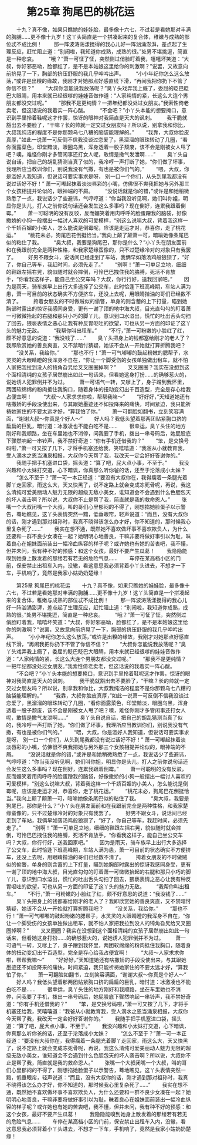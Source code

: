 # 　　第25章 狗尾巴的桃花运
　　十九？真不像，如果只瞧她的娃娃脸，最多像十六七，不过若是看她那对丰满的胸脯……更不像十九岁！这丫头简直是一个拼凑起来的复合体，稚嫩与成熟的部位忒不成比例！
　　那一阵波涛荡漾搅得的我心儿好一阵汹涌澎湃，差点起了生理反应，赶忙阻止道：“别闹啦，我知道你成熟，成熟的很。”处男不堪挑逗，简直是一种悲哀。
　　“哦？”萧一可怔了怔，突然侧过俏脸盯着我，嘻嘻坏笑道：“大叔，你好邪恶呦，脸都红了，是不是本姑娘这里给你的刺激啊？”说罢，又故意向前挤晃了一下，胸部的挤压舒服的我几乎呻吟出声。
　　“小小年纪你怎么这么放荡，”或许是出糗的缘故，我刚才对她那点好感直线下滑，“再闹我把你扔下不管了你信不信？”
　　“大叔你怎能说我放荡呢？”臭丫头戏弄我上瘾了，委屈的眨巴眨巴大眼睛，用本来就已经很嗲的娃娃音做作道：“人家纯情的紧，长这么大连个男朋友都没交过呢。”
　　“那我不是更纯情？一把年纪都没处过女朋友。”我索性倚老卖老，但这话说的我着实一阵心酸。
　　“不会吧？”小丫头本能的想要掩口，意识到手里拎着鞋呢这才作罢，惊讶的眼神对我简直是天大的讽刺。
　　我干脆就豁出去不要脸了，“干嘛？长的帅就一定交过女朋友吗？所以说，别拿我和你比，大叔我纯洁的程度不是你那颗乌七八糟的脑袋能理解的。”
　　“我靠，大叔你脸皮真厚，”如此一说萧一可反倒不信我没谈过恋爱了，黑溜溜的眼珠转动了几圈，“看你面露菜色，印堂黯淡，眼圈乌黑，浑身透着一股子颓废，该不会是刚被女人甩了吧？噢，难怪你刚才多管闲事还打女人呢，敢情是撒气发泄啊……”
　　臭丫头自说自话，把自己的胡乱猜测当真了似的，我冷哼一声打断了她，“你们做了坏事，我理所应当教训你们，别说我没有气撒，有也是被你们气的。”
　　“喂，大叔，你是滥好人我知道，但说话可要实事求是呀， 别一口一个你们，从头到尾我都没有说过话好不好！” 萧一可嘟起抹着淡淡唇彩的小嘴，仿佛很不爽我把她与另外那三个女孩相提并论似的，眼神端的不屑。
　　“没说话就是你的错，”或许是和她稍微熟悉了一点，我说话少了些避讳，气哼哼道：“你当我没听见啊，她们叫你姐，明显你是头儿，打人之前你说句话还会发生这么多事吗？现在倒好，连累我跟着倒霉。”
　　萧一可聪明的没有反驳，反而媚笑着用肉呼呼的脸蛋蹭我的脑袋，好像撒娇的小狗一般摆出一幅讨人喜欢的可爱模样，“别这么说嘛大叔，背着我这样一个千娇百媚的小美人，怎么能说是倒霉呢，应该是走运才对，恭喜你，走了桃花运。”
　　“桃花未必，狗尾巴花倒挺恰当。”我向上颠了颠萧一可，暗喻她像条尾巴似的粘住了我。
　　“臭大叔，我要是狗尾巴，那你是什么？”小丫头在朋友面前和在我跟前完全是两种性格，和我家楚缘蛮像的，只不过楚缘冷对的对象只有我罢了。
　　好男不跟女斗，说话间已经走到了车站，我俩早如落汤鸡般狼狈了，“好了，你自己等车，我赶时间，必须先走了。”
　　“别啊！”萧一可单足立地，细细的鞋跟左摇右晃，貌似随时就会摔倒，可怜巴巴拽住我的胳膊，死活不肯放手，“你看我这样子，能自己坐公交车吗？大叔，你行行好，送我回家吧。”
　　因为是雨天，骑车族早上出行大多选择了公交车，此时恰逢下班高峰期，车站人满为患，萧一可目前的状态确实不方便挤车，还没上去呢，用眼睛揩油的哥们已经数不清了。
　　挎着女朋友的不时做贼似的偷瞥，单身的则含蓄的上下打量，瞄到她胸部时露出的惊讶我感同身受，更有一谢了顶的地中海大叔，目光直勾勾的盯着萧一可微微抬起的右腿和那只小巧的脚丫儿，意识到口水溢出，慌忙的吐出舌头勾扫了回去，猥亵表情之恶心让我有种反胃呕吐的欲望，可也从另一方面的印证了这丫头的魅力无敌。
　　“我帮你叫出租车。”
　　“不行，”萧一可粉嫩的小脸红了红，颇不好意思的说道：“我没钱了……”
　　臭丫头把身上的钱都塞给刚才的老人了？我即欣赏她的善良爽直，又不禁暗忖猜疑，她该不会从一开始就打算折腾我吧？
　　“没关系，我给你。”
　　“那也不行！”萧一可气嘟嘟的鼓起粉嫩的腮帮子，水灵灵的大眼睛瞪的我浑身不自在，“你让一个脚受伤的女孩单独做出租车，就不怕人家把我拉到没人的犄角旮旯给叉叉圈圈掉啊？”
　　叉叉圈圈？我实在没想到这个面相清纯的女孩子居然崩出如此一句话来，但看她这身打扮……的确够惹火的，说她诱人犯罪倒并不为过。
　　萧一可语气一转，又嗲上了，身子蹭到我怀里，两团软绵绵的粉肉抵住我胸口，随着身体的扭动变幻出千百造型，完全是存心给我占便宜啊！
　　“大叔～人家求求你啦，帮帮我嘛～”
　　“好好好，”天知道她还有啥撒娇的手段没使出来，与其跟她墨迹还不如投降来的痛快，时间紧迫，我只能祈祷她家住的不要太远才好，“算我怕了你。”
　　萧一可翻脸如翻书，立刻笑容满面，“谢谢大叔～你真是个好人～”
　　好人吗？我低头望着那两团贴紧胸口挤的扁扁的巨乳，暗忖道：冰激凌也不能白吃不是……
　　很幸运，臭丫头住的地方刚好和我顺路，坐在车里她也不消停，问我要了手机，拨出一串号码后，她屁股底下骤然响起一串铃声，我不禁好奇道：“你有手机还借我的？”
　　“笨，是交换号码啦，”萧一可又按了几下，才将手机塞还给我，笑嘻嘻道：“我爸从小就教育我，受人滴水之恩当涌泉相报，大叔你今天帮了我，我改天一定会好好答谢你的。”
　　我随手把手机塞进口袋，摇头道：“算了吧，屁大点小事，不至于。”
　　我没兴趣和小太妹打交道，心下暗讽，你真那么听你爸的话，还至于沦落成小太妹？
　　“怎么不至于？”萧一可一本正经道：“要没有大叔你在，我得瘸着一条腿光着脚丫走回家，雨这么大，天又快黑了，说不定路上就会变成冻死骨呢，再说，我这么清纯可爱美丽动人魅力无限的超级无敌小美女，谁知道会不会遇到什么色胆包天的坏人袭击啊？所以说，大叔你不止是帮了我，简直就是我的救命恩人。”
　　张嘴一个大叔闭嘴一个大叔，叫的哥们心里郁闷的不得了，刚想掐她脸蛋子以示警告，蓦地瞧见，这丫头表情突然一黯，低垂眼帘，轻声说道：“而且，没有大叔你的话，刚才遇到那对祖孙时，我真不晓得该怎么办才好，你不知道的，那时候我心里复杂死了……”
　　我实在想不通，既然她不喜欢做坏事不喜欢欺负人，为什么还要和一群不良少女凑在一起？她明明心地善良，干嘛非要将做好事引以为耻，昧着良心在姐妹面前装出一幅冷血纵容的样子呢？或许她也有她的苦衷吧，我不懂，但并未问，我有种不好的预感：和这个女孩，最好不要产生瓜葛！
　　我隐隐能嗅到她身上散发着的那缕若有若无的危险气息……
　　车停在某高档小区的门前，保安禁止出租车入内，没辙，看这意思我必须背着小丫头进去，不想才一下车，手机响了，竟然是我家小姑奶奶楚缘！

　　第25章 狗尾巴的桃花运
　　十九？真不像，如果只瞧她的娃娃脸，最多像十六七，不过若是看她那对丰满的胸脯……更不像十九岁！这丫头简直是一个拼凑起来的复合体，稚嫩与成熟的部位忒不成比例！
　　那一阵波涛荡漾搅得的我心儿好一阵汹涌澎湃，差点起了生理反应，赶忙阻止道：“别闹啦，我知道你成熟，成熟的很。”处男不堪挑逗，简直是一种悲哀。
　　“哦？”萧一可怔了怔，突然侧过俏脸盯着我，嘻嘻坏笑道：“大叔，你好邪恶呦，脸都红了，是不是本姑娘这里给你的刺激啊？”说罢，又故意向前挤晃了一下，胸部的挤压舒服的我几乎呻吟出声。
　　“小小年纪你怎么这么放荡，”或许是出糗的缘故，我刚才对她那点好感直线下滑，“再闹我把你扔下不管了你信不信？”
　　“大叔你怎能说我放荡呢？”臭丫头戏弄我上瘾了，委屈的眨巴眨巴大眼睛，用本来就已经很嗲的娃娃音做作道：“人家纯情的紧，长这么大连个男朋友都没交过呢。”
　　“那我不是更纯情？一把年纪都没处过女朋友。”我索性倚老卖老，但这话说的我着实一阵心酸。
　　“不会吧？”小丫头本能的想要掩口，意识到手里拎着鞋呢这才作罢，惊讶的眼神对我简直是天大的讽刺。
　　我干脆就豁出去不要脸了，“干嘛？长的帅就一定交过女朋友吗？所以说，别拿我和你比，大叔我纯洁的程度不是你那颗乌七八糟的脑袋能理解的。”
　　“我靠，大叔你脸皮真厚，”如此一说萧一可反倒不信我没谈过恋爱了，黑溜溜的眼珠转动了几圈，“看你面露菜色，印堂黯淡，眼圈乌黑，浑身透着一股子颓废，该不会是刚被女人甩了吧？噢，难怪你刚才多管闲事还打女人呢，敢情是撒气发泄啊……”
　　臭丫头自说自话，把自己的胡乱猜测当真了似的，我冷哼一声打断了她，“你们做了坏事，我理所应当教训你们，别说我没有气撒，有也是被你们气的。”
　　“喂，大叔，你是滥好人我知道，但说话可要实事求是呀， 别一口一个你们，从头到尾我都没有说过话好不好！” 萧一可嘟起抹着淡淡唇彩的小嘴，仿佛很不爽我把她与另外那三个女孩相提并论似的，眼神端的不屑。
　　“没说话就是你的错，”或许是和她稍微熟悉了一点，我说话少了些避讳，气哼哼道：“你当我没听见啊，她们叫你姐，明显你是头儿，打人之前你说句话还会发生这么多事吗？现在倒好，连累我跟着倒霉。”
　　萧一可聪明的没有反驳，反而媚笑着用肉呼呼的脸蛋蹭我的脑袋，好像撒娇的小狗一般摆出一幅讨人喜欢的可爱模样，“别这么说嘛大叔，背着我这样一个千娇百媚的小美人，怎么能说是倒霉呢，应该是走运才对，恭喜你，走了桃花运。”
　　“桃花未必，狗尾巴花倒挺恰当。”我向上颠了颠萧一可，暗喻她像条尾巴似的粘住了我。
　　“臭大叔，我要是狗尾巴，那你是什么？”小丫头在朋友面前和在我跟前完全是两种性格，和我家楚缘蛮像的，只不过楚缘冷对的对象只有我罢了。
　　好男不跟女斗，说话间已经走到了车站，我俩早如落汤鸡般狼狈了，“好了，你自己等车，我赶时间，必须先走了。”
　　“别啊！”萧一可单足立地，细细的鞋跟左摇右晃，貌似随时就会摔倒，可怜巴巴拽住我的胳膊，死活不肯放手，“你看我这样子，能自己坐公交车吗？大叔，你行行好，送我回家吧。”
　　因为是雨天，骑车族早上出行大多选择了公交车，此时恰逢下班高峰期，车站人满为患，萧一可目前的状态确实不方便挤车，还没上去呢，用眼睛揩油的哥们已经数不清了。
　　挎着女朋友的不时做贼似的偷瞥，单身的则含蓄的上下打量，瞄到她胸部时露出的惊讶我感同身受，更有一谢了顶的地中海大叔，目光直勾勾的盯着萧一可微微抬起的右腿和那只小巧的脚丫儿，意识到口水溢出，慌忙的吐出舌头勾扫了回去，猥亵表情之恶心让我有种反胃呕吐的欲望，可也从另一方面的印证了这丫头的魅力无敌。
　　“我帮你叫出租车。”
　　“不行，”萧一可粉嫩的小脸红了红，颇不好意思的说道：“我没钱了……”
　　臭丫头把身上的钱都塞给刚才的老人了？我即欣赏她的善良爽直，又不禁暗忖猜疑，她该不会从一开始就打算折腾我吧？
　　“没关系，我给你。”
　　“那也不行！”萧一可气嘟嘟的鼓起粉嫩的腮帮子，水灵灵的大眼睛瞪的我浑身不自在，“你让一个脚受伤的女孩单独做出租车，就不怕人家把我拉到没人的犄角旮旯给叉叉圈圈掉啊？”
　　叉叉圈圈？我实在没想到这个面相清纯的女孩子居然崩出如此一句话来，但看她这身打扮……的确够惹火的，说她诱人犯罪倒并不为过。
　　萧一可语气一转，又嗲上了，身子蹭到我怀里，两团软绵绵的粉肉抵住我胸口，随着身体的扭动变幻出千百造型，完全是存心给我占便宜啊！
　　“大叔～人家求求你啦，帮帮我嘛～”
　　“好好好，”天知道她还有啥撒娇的手段没使出来，与其跟她墨迹还不如投降来的痛快，时间紧迫，我只能祈祷她家住的不要太远才好，“算我怕了你。”
　　萧一可翻脸如翻书，立刻笑容满面，“谢谢大叔～你真是个好人～”
　　好人吗？我低头望着那两团贴紧胸口挤的扁扁的巨乳，暗忖道：冰激凌也不能白吃不是……
　　很幸运，臭丫头住的地方刚好和我顺路，坐在车里她也不消停，问我要了手机，拨出一串号码后，她屁股底下骤然响起一串铃声，我不禁好奇道：“你有手机还借我的？”
　　“笨，是交换号码啦，”萧一可又按了几下，才将手机塞还给我，笑嘻嘻道：“我爸从小就教育我，受人滴水之恩当涌泉相报，大叔你今天帮了我，我改天一定会好好答谢你的。”
　　我随手把手机塞进口袋，摇头道：“算了吧，屁大点小事，不至于。”
　　我没兴趣和小太妹打交道，心下暗讽，你真那么听你爸的话，还至于沦落成小太妹？
　　“怎么不至于？”萧一可一本正经道：“要没有大叔你在，我得瘸着一条腿光着脚丫走回家，雨这么大，天又快黑了，说不定路上就会变成冻死骨呢，再说，我这么清纯可爱美丽动人魅力无限的超级无敌小美女，谁知道会不会遇到什么色胆包天的坏人袭击啊？所以说，大叔你不止是帮了我，简直就是我的救命恩人。”
　　张嘴一个大叔闭嘴一个大叔，叫的哥们心里郁闷的不得了，刚想掐她脸蛋子以示警告，蓦地瞧见，这丫头表情突然一黯，低垂眼帘，轻声说道：“而且，没有大叔你的话，刚才遇到那对祖孙时，我真不晓得该怎么办才好，你不知道的，那时候我心里复杂死了……”
　　我实在想不通，既然她不喜欢做坏事不喜欢欺负人，为什么还要和一群不良少女凑在一起？她明明心地善良，干嘛非要将做好事引以为耻，昧着良心在姐妹面前装出一幅冷血纵容的样子呢？或许她也有她的苦衷吧，我不懂，但并未问，我有种不好的预感：和这个女孩，最好不要产生瓜葛！
　　我隐隐能嗅到她身上散发着的那缕若有若无的危险气息……
　　车停在某高档小区的门前，保安禁止出租车入内，没辙，看这意思我必须背着小丫头进去，不想才一下车，手机响了，竟然是我家小姑奶奶楚缘！
